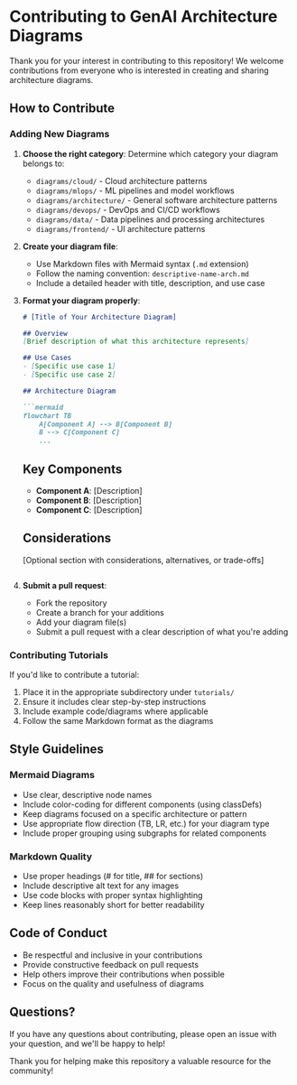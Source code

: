 # Contributing to GenAI Architecture Diagrams

Thank you for your interest in contributing to this repository! We welcome contributions from everyone who is interested in creating and sharing architecture diagrams.

## How to Contribute

### Adding New Diagrams

1. **Choose the right category**: Determine which category your diagram belongs to:
   - `diagrams/cloud/` - Cloud architecture patterns
   - `diagrams/mlops/` - ML pipelines and model workflows
   - `diagrams/architecture/` - General software architecture patterns
   - `diagrams/devops/` - DevOps and CI/CD workflows
   - `diagrams/data/` - Data pipelines and processing architectures
   - `diagrams/frontend/` - UI architecture patterns

2. **Create your diagram file**: 
   - Use Markdown files with Mermaid syntax (`.md` extension)
   - Follow the naming convention: `descriptive-name-arch.md`
   - Include a detailed header with title, description, and use case

3. **Format your diagram properly**:
   ```markdown
   # [Title of Your Architecture Diagram]

   ## Overview
   [Brief description of what this architecture represents]

   ## Use Cases
   - [Specific use case 1]
   - [Specific use case 2]

   ## Architecture Diagram

   ```mermaid
   flowchart TB
       A[Component A] --> B[Component B]
       B --> C[Component C]
       ...
   ```

   ## Key Components
   - **Component A**: [Description]
   - **Component B**: [Description]
   - **Component C**: [Description]

   ## Considerations
   [Optional section with considerations, alternatives, or trade-offs]
   ```

4. **Submit a pull request**:
   - Fork the repository
   - Create a branch for your additions
   - Add your diagram file(s)
   - Submit a pull request with a clear description of what you're adding

### Contributing Tutorials

If you'd like to contribute a tutorial:

1. Place it in the appropriate subdirectory under `tutorials/`
2. Ensure it includes clear step-by-step instructions
3. Include example code/diagrams where applicable
4. Follow the same Markdown format as the diagrams

## Style Guidelines

### Mermaid Diagrams

- Use clear, descriptive node names
- Include color-coding for different components (using classDefs)
- Keep diagrams focused on a specific architecture or pattern
- Use appropriate flow direction (TB, LR, etc.) for your diagram type
- Include proper grouping using subgraphs for related components

### Markdown Quality

- Use proper headings (# for title, ## for sections)
- Include descriptive alt text for any images
- Use code blocks with proper syntax highlighting
- Keep lines reasonably short for better readability

## Code of Conduct

- Be respectful and inclusive in your contributions
- Provide constructive feedback on pull requests
- Help others improve their contributions when possible
- Focus on the quality and usefulness of diagrams

## Questions?

If you have any questions about contributing, please open an issue with your question, and we'll be happy to help!

Thank you for helping make this repository a valuable resource for the community!